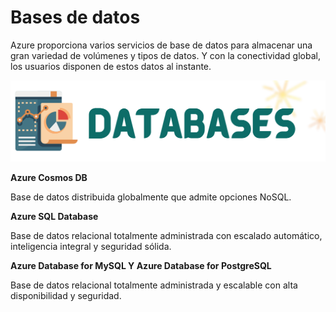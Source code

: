 # Bases de datos

Azure proporciona varios servicios de base de datos para almacenar una gran variedad de volúmenes y tipos de datos. Y con la conectividad global, los usuarios disponen de estos datos al instante.

![Logo_azure](/imagenes/database.png)

**Azure Cosmos DB**

Base de datos distribuida globalmente que admite opciones NoSQL.

**Azure SQL Database**

Base de datos relacional totalmente administrada con escalado automático, inteligencia integral y seguridad sólida.

**Azure Database for MySQL Y Azure Database for PostgreSQL**

Base de datos relacional  totalmente administrada y escalable con alta disponibilidad y seguridad.




